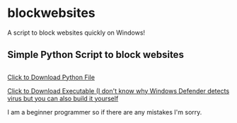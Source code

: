 # blockwebsites
A script to block websites quickly on Windows!
## Simple Python Script to block websites <h2>

<a href="https://github.com/alierenzengin/blockwebsites/blob/master/script.py" download>Click to Download Python File</a>

<a href="https://github.com/alierenzengin/blockwebsites/blob/master/executable.exe" download>Click to Download Executable (I don't know why Windows Defender detects virus but you can also build it yourself</a>

I am a beginner programmer so if there are any mistakes I'm sorry.
